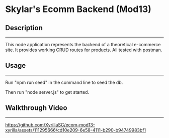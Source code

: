 # Skylar's Ecomm Backend (Mod13)

## Description
---
This node application represents the backend of a theoretical e-commerce site. It provides working CRUD routes for products. All tested with postman.

## Usage
---
Run "npm run seed" in the command line to seed the db.

Then run "node server.js" to get started.

## Walkthrough Video
---



https://github.com/XyrillaSC/ecom-mod13-xyrilla/assets/111295666/cd10e209-6e58-4111-b290-b94749983bf1

